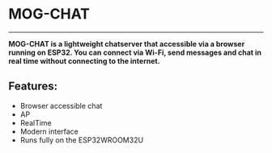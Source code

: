 # MOG-CHAT
---
**MOG-CHAT is a lightweight chatserver that accessible via a browser running on ESP32. You can connect via Wi-Fi, send messages and chat in real time without connecting to the internet.**

## Features:
- Browser accessible chat
- AP
- RealTime
- Modern interface
- Runs fully on the ESP32WROOM32U
